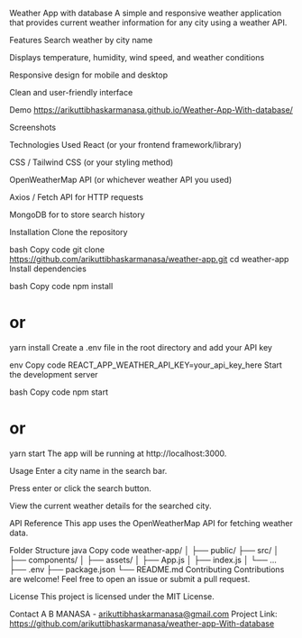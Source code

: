 Weather App with database
A simple and responsive weather application that provides current weather information for any city using a weather API.

Features
Search weather by city name

Displays temperature, humidity, wind speed, and weather conditions

Responsive design for mobile and desktop

Clean and user-friendly interface

Demo
https://arikuttibhaskarmanasa.github.io/Weather-App-With-database/

Screenshots


Technologies Used
React (or your frontend framework/library)

CSS / Tailwind CSS (or your styling method)

OpenWeatherMap API (or whichever weather API you used)

Axios / Fetch API for HTTP requests

MongoDB for to store search history

Installation
Clone the repository

bash
Copy code
git clone https://github.com/arikuttibhaskarmanasa/weather-app.git
cd weather-app
Install dependencies

bash
Copy code
npm install
# or
yarn install
Create a .env file in the root directory and add your API key

env
Copy code
REACT_APP_WEATHER_API_KEY=your_api_key_here
Start the development server

bash
Copy code
npm start
# or
yarn start
The app will be running at http://localhost:3000.

Usage
Enter a city name in the search bar.

Press enter or click the search button.

View the current weather details for the searched city.

API Reference
This app uses the OpenWeatherMap API for fetching weather data.

Folder Structure
java
Copy code
weather-app/
│
├── public/
├── src/
│   ├── components/
│   ├── assets/
│   ├── App.js
│   ├── index.js
│   └── ...
├── .env
├── package.json
└── README.md
Contributing
Contributions are welcome! Feel free to open an issue or submit a pull request.

License
This project is licensed under the MIT License.

Contact
A B MANASA - arikuttibhaskarmanasa@gmail.com
Project Link: https://github.com/arikuttibhaskarmanasa/weather-app-With-database
